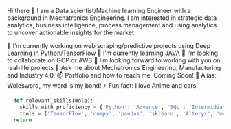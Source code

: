 Hi there 👋
I am a Data scientist/Machine learning Engineer with a background in Mechatronics Engineering. I am interested in strategic data analytics, business intelligence, process management and using analytics to uncover actionable insights for the market.

🔭 I’m currently working on web scraping/predictive projects using Deep Learning in Python/TensorFlow
🌱 I’m currently learning JAVA
👯 I’m looking to collaborate on GCP or AWS
🤔 I’m looking forward to working with you on real-life projects
💬 Ask me about Mechatronics Engineering, Manufacturing and Industry 4.0.
📫 Portfolio and how to reach me: Coming Soon!
🤔 Alias: Wolesword, my word is my bond!
⚡ Fun fact: I love Anime and cars.

``` python
  def relevant_skills(Wole):
    skills_with_proficiency = {'Python': 'Advance', 'SQL': 'Intermidiate', 'ML_DL': 'Intermidiate', 'HTML & CSS': 'Intermediate', 'JAVA': 'Intermediate'}
    tools = ['TensorFlow', 'numpy', 'pandas', 'sklearn', 'Alteryx', 'matplotlib', 'PowerBI', 'tableau']
  return 
```
